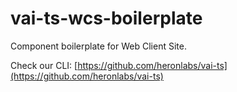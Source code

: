 # vai-ts-wcs-boilerplate

Component boilerplate for Web Client Site.

Check our CLI: [https://github.com/heronlabs/vai-ts](https://github.com/heronlabs/vai-ts)
